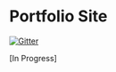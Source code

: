# Portfolio Site

[![Gitter](https://badges.gitter.im/tehkaiyu/portfolio.svg)](https://gitter.im/tehkaiyu/portfolio?utm_source=badge&utm_medium=badge&utm_campaign=pr-badge&utm_content=badge)

[In Progress]
